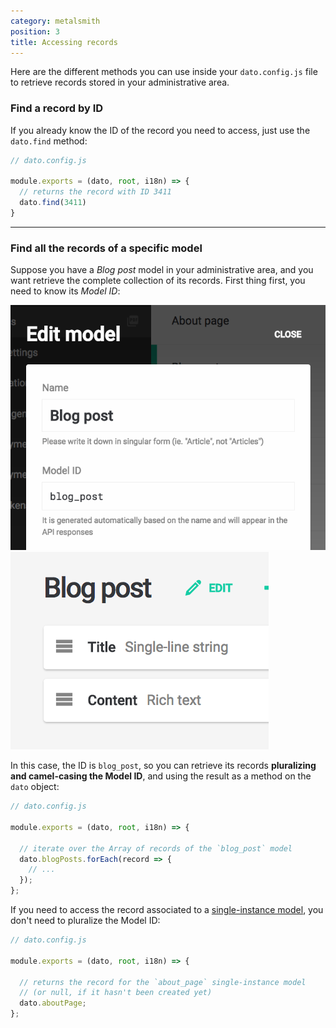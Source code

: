 ```yaml
---
category: metalsmith
position: 3
title: Accessing records
---
```


Here are the different methods you can use inside your `dato.config.js` file to retrieve records stored in your administrative area.

### Find a record by ID

If you already know the ID of the record you need to access, just use the `dato.find` method:

```javascript
// dato.config.js

module.exports = (dato, root, i18n) => {
  // returns the record with ID 3411
  dato.find(3411)
}
```

---

### Find all the records of a specific model

Suppose you have a *Blog post* model in your administrative area, and you want retrieve the complete collection of its records. First thing first, you need to know its *Model ID*:

![foo](../images/edit-model-dialog.png)
![foo](../images/edit-model-button.png)

In this case, the ID is `blog_post`, so you can retrieve its records **pluralizing and camel-casing the Model ID**, and using the result as a method on the `dato` object:

```javascript
// dato.config.js

module.exports = (dato, root, i18n) => {

  // iterate over the Array of records of the `blog_post` model
  dato.blogPosts.forEach(record => {
    // ...
  });
};
```

If you need to access the record associated to a [single-instance model](/docs/schema/single-instance), you don't need to pluralize the Model ID:

```javascript
// dato.config.js

module.exports = (dato, root, i18n) => {

  // returns the record for the `about_page` single-instance model
  // (or null, if it hasn't been created yet)
  dato.aboutPage;
};
```
